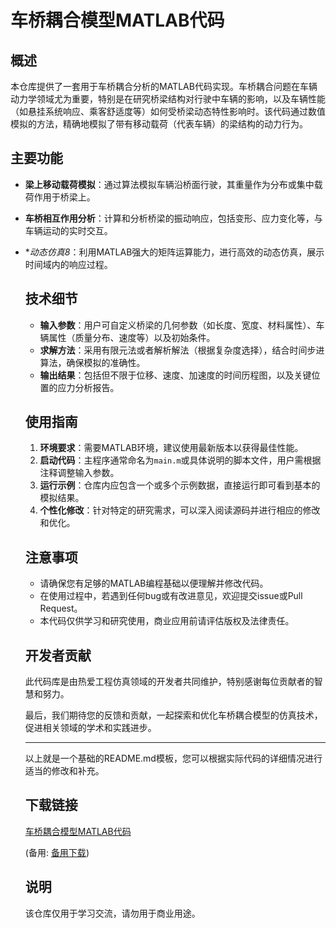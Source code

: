 # 车桥耦合模型MATLAB代码

## 概述

本仓库提供了一套用于车桥耦合分析的MATLAB代码实现。车桥耦合问题在车辆动力学领域尤为重要，特别是在研究桥梁结构对行驶中车辆的影响，以及车辆性能（如悬挂系统响应、乘客舒适度等）如何受桥梁动态特性影响时。该代码通过数值模拟的方法，精确地模拟了带有移动载荷（代表车辆）的梁结构的动力行为。

## 主要功能

- **梁上移动载荷模拟**：通过算法模拟车辆沿桥面行驶，其重量作为分布或集中载荷作用于桥梁上。
- **车桥相互作用分析**：计算和分析桥梁的振动响应，包括变形、应力变化等，与车辆运动的实时交互。
- **动态仿真8*：利用MATLAB强大的矩阵运算能力，进行高效的动态仿真，展示时间域内的响应过程。

  ## 技术细节

  - **输入参数**：用户可自定义桥梁的几何参数（如长度、宽度、材料属性）、车辆属性（质量分布、速度等）以及初始条件。
  - **求解方法**：采用有限元法或者解析解法（根据复杂度选择），结合时间步进算法，确保模拟的准确性。
  - **输出结果**：包括但不限于位移、速度、加速度的时间历程图，以及关键位置的应力分析报告。

  ## 使用指南

  1. **环境要求**：需要MATLAB环境，建议使用最新版本以获得最佳性能。
  2. **启动代码**：主程序通常命名为`main.m`或具体说明的脚本文件，用户需根据注释调整输入参数。
  3. **运行示例**：仓库内应包含一个或多个示例数据，直接运行即可看到基本的模拟结果。
  4. **个性化修改**：针对特定的研究需求，可以深入阅读源码并进行相应的修改和优化。

  ## 注意事项

  - 请确保您有足够的MATLAB编程基础以便理解并修改代码。
  - 在使用过程中，若遇到任何bug或有改进意见，欢迎提交issue或Pull Request。
  - 本代码仅供学习和研究使用，商业应用前请评估版权及法律责任。

  ## 开发者贡献

  此代码库是由热爱工程仿真领域的开发者共同维护，特别感谢每位贡献者的智慧和努力。

  最后，我们期待您的反馈和贡献，一起探索和优化车桥耦合模型的仿真技术，促进相关领域的学术和实践进步。

  ---

  以上就是一个基础的README.md模板，您可以根据实际代码的详细情况进行适当的修改和补充。

  ## 下载链接
  [车桥耦合模型MATLAB代码](https://pan.quark.cn/s/c2ddc54ff3ca) 

  (备用: [备用下载](https://pan.baidu.com/s/1qtJ6hzzPKJMHeUh63Gz72g?pwd=1234))

  ## 说明

  该仓库仅用于学习交流，请勿用于商业用途。
